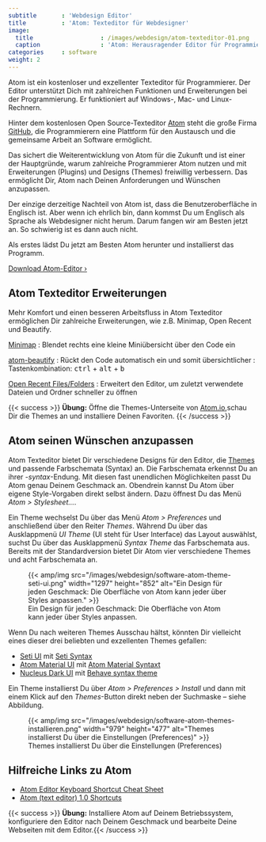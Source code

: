 ```yaml
---
subtitle       : 'Webdesign Editor'
title          : 'Atom: Texteditor für Webdesigner'
image:
  title                   : /images/webdesign/atom-texteditor-01.png
  caption                 : 'Atom: Herausragender Editor für Programmierer'
categories     : software
weight: 2
---
```

Atom ist ein kostenloser und exzellenter Texteditor für Programmierer. Der Editor unterstützt Dich mit zahlreichen Funktionen und Erweiterungen bei der Programmierung. Er funktioniert auf Windows-, Mac- und Linux-Rechnern.
<!-- readmore -->

Hinter dem kostenlosen Open Source-Texteditor [Atom](https://atom.io/) steht die große Firma [GitHub](https://github.com/), die Programmierern eine Plattform für den Austausch und die gemeinsame Arbeit an Software ermöglicht.

Das sichert die Weiterentwicklung von Atom für die Zukunft und ist einer der Hauptgründe, warum zahlreiche Programmierer Atom nutzen und mit Erweiterungen (Plugins) und Designs (Themes) freiwillig verbessern. Das ermöglicht Dir, Atom nach Deinen Anforderungen und Wünschen anzupassen.

Der einzige derzeitige Nachteil von Atom ist, dass die Benutzeroberfläche in Englisch ist. Aber wenn ich ehrlich bin, dann kommst Du um Englisch als Sprache als Webdesigner nicht herum. Darum fangen wir am Besten jetzt an. So schwierig ist es dann auch nicht.

Als erstes lädst Du jetzt am Besten Atom herunter und installierst das Programm.

<a href="https://atom.io/" class="button success" target="_blank">Download Atom-Editor ›</a>

## Atom Texteditor Erweiterungen

Mehr Komfort und einen besseren Arbeitsfluss in Atom Texteditor ermöglichen Dir zahlreiche Erweiterungen, wie z.B. Minimap, Open Recent und Beautify.

[Minimap](https://atom.io/packages/minimap)
:   Blendet rechts eine kleine Miniübersicht über den Code ein

[atom-beautify](https://atom.io/packages/atom-beautify)
:   Rückt den Code automatisch ein und somit übersichtlicher
:   Tastenkombination: <kbd>ctrl</kbd> + <kbd>alt</kbd> + <kbd>b</kbd>

[Open Recent Files/Folders](https://atom.io/packages/open-recent)
:   Erweitert den Editor, um zuletzt verwendete Dateien und Ordner schneller zu öffnen

{{< success >}}
**Übung:** Öffne die Themes-Unterseite von <a href="https://atom.io/themes/">Atom.io</a>,schau Dir die Themes an und installiere Deinen Favoriten.
{{< /success >}}

## Atom seinen Wünschen anzupassen

Atom Texteditor bietet Dir verschiedene Designs für den Editor, die [Themes](https://atom.io/themes/) und passende Farbschemata (Syntax) an. Die Farbschemata erkennst Du an ihrer *-syntax*-Endung. Mit diesen fast unendlichen Möglichkeiten passt Du Atom genau Deinem Geschmack an. Obendrein kannst Du Atom über eigene Style-Vorgaben direkt selbst ändern. Dazu öffnest Du das Menü *Atom > Stylesheet…*.

Ein Theme wechselst Du über das Menü *Atom > Preferences* und anschließend über den Reiter *Themes*. Während Du über das Ausklappmenü *UI Theme* (UI steht für User Interface) das Layout auswählst, suchst Du über das Ausklappmenü *Syntax Theme* das Farbschemata aus. Bereits mit der Standardversion bietet Dir Atom vier verschiedene Themes und acht Farbschemata an.

<figure>
{{< amp/img src="/images/webdesign/software-atom-theme-seti-ui.png" width="1297" height="852" alt="Ein Design für jeden Geschmack: Die Oberfläche von Atom kann jeder über Styles anpassen." >}}
<figcaption>Ein Design für jeden Geschmack: Die Oberfläche von Atom kann jeder über Styles anpassen.</figcaption>
</figure>

Wenn Du nach weiteren Themes Ausschau hältst, könnten Dir vielleicht eines dieser drei beliebten und exzellenten Themes gefallen:

* [Seti UI](https://atom.io/themes/seti-ui) mit [Seti Syntax](https://atom.io/themes/seti-syntax)
* [Atom Material UI](https://atom.io/themes/atom-material-ui) mit [Atom Material Syntaxt](https://atom.io/themes/atom-material-syntax)
* [Nucleus Dark UI](https://atom.io/themes/nucleus-dark-ui) mit [Behave syntax theme](https://atom.io/themes/behave-theme)

Ein Theme installierst Du über *Atom > Preferences > Install* und dann mit einem Klick auf den *Themes*-Button direkt neben der Suchmaske – siehe Abbildung.

<figure>
  {{< amp/img src="/images/webdesign/software-atom-themes-installieren.png" width="979" height="477" alt="Themes installierst Du über die Einstellungen (Preferences)" >}}
  <figcaption>Themes installierst Du über die Einstellungen (Preferences)</figcaption>
</figure>

## Hilfreiche Links zu Atom

- [Atom Editor Keyboard Shortcut Cheat Sheet](https://bugsnag.com/blog/atom-editor-cheat-sheet)
- [Atom (text editor) 1.0 Shortcuts](http://www.shortcutworld.com/en/linux/Atom-(text-editor)_1.0.html)

{{< success >}}
**Übung:** Installiere Atom auf Deinem Betriebssystem, konfiguriere den Editor nach Deinem Geschmack und bearbeite Deine Webseiten mit dem Editor.{{< /success >}}
